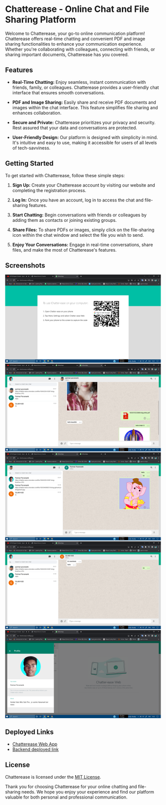 # Chatterease - Online Chat and File Sharing Platform

Welcome to Chatterease, your go-to online communication platform! Chatterease offers real-time chatting and convenient PDF and image sharing functionalities to enhance your communication experience. Whether you're collaborating with colleagues, connecting with friends, or sharing important documents, Chatterease has you covered.

## Features

- **Real-Time Chatting:** Enjoy seamless, instant communication with friends, family, or colleagues. Chatterease provides a user-friendly chat interface that ensures smooth conversations.

- **PDF and Image Sharing:** Easily share and receive PDF documents and images within the chat interface. This feature simplifies file sharing and enhances collaboration.

- **Secure and Private:** Chatterease prioritizes your privacy and security. Rest assured that your data and conversations are protected.

- **User-Friendly Design:** Our platform is designed with simplicity in mind. It's intuitive and easy to use, making it accessible for users of all levels of tech-savviness.

## Getting Started

To get started with Chatterease, follow these simple steps:

1. **Sign Up:** Create your Chatterease account by visiting our website and completing the registration process.

2. **Log In:** Once you have an account, log in to access the chat and file-sharing features.

3. **Start Chatting:** Begin conversations with friends or colleagues by adding them as contacts or joining existing groups.

4. **Share Files:** To share PDFs or images, simply click on the file-sharing icon within the chat window and select the file you wish to send.

5. **Enjoy Your Conversations:** Engage in real-time conversations, share files, and make the most of Chatterease's features.

## Screenshots

![Screenshot 1](Screenshots/Screenshot%20_1.png)
![Screenshot 2](Screenshots/Screenshot%20_2.png)
![Screenshot 3](Screenshots/Screenshot%20_3.png)
![Screenshot 4](Screenshots/Screenshot%20_4.png)
![Screenshot 5](Screenshots/Screenshot%20_5.png)

## Deployed Links

- [Chatterease Web App](https://chatterease.netlify.app/)
- [Backend deployed link](https://chatter-ease.onrender.com)


## License

Chatterease is licensed under the [MIT License](LICENSE.md).

Thank you for choosing Chatterease for your online chatting and file-sharing needs. We hope you enjoy your experience and find our platform valuable for both personal and professional communication.
